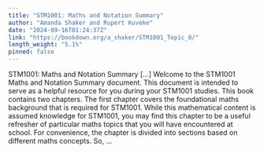 ```yaml
---
title: "STM1001: Maths and Notation Summary"
author: "Amanda Shaker and Rupert Kuveke"
date: "2024-09-16T01:24:37Z"
link: "https://bookdown.org/a_shaker/STM1001_Topic_0/"
length_weight: "5.1%"
pinned: false
---
```


STM1001: Maths and Notation Summary [...] Welcome to the STM1001 Maths and Notation Summary document. This document is intended to serve as a helpful resource for you during your STM1001 studies. This book contains two chapters. The first chapter covers the foundational maths background that is required for STM1001. While this mathematical content is assumed knowledge for STM1001, you may find this chapter to be a useful refresher of particular maths topics that you will have encountered at school. For convenience, the chapter is divided into sections based on different maths concepts. So, ...
